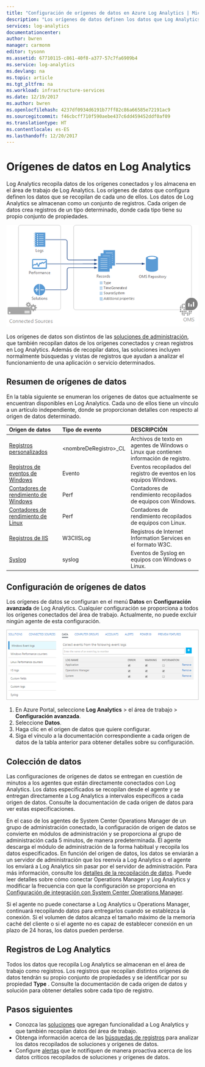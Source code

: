 ```yaml
---
title: "Configuración de orígenes de datos en Azure Log Analytics | Microsoft Docs"
description: "Los orígenes de datos definen los datos que Log Analytics recopila de agentes y otros orígenes conectados.  En este artículo se describe el concepto de cómo Log Analytics usa los orígenes de datos, se explican los detalles de cómo configurarlos y se brinda un resumen de los distintos orígenes de datos disponibles."
services: log-analytics
documentationcenter: 
author: bwren
manager: carmonm
editor: tysonn
ms.assetid: 67710115-c861-40f8-a377-57c7fa6909b4
ms.service: log-analytics
ms.devlang: na
ms.topic: article
ms.tgt_pltfrm: na
ms.workload: infrastructure-services
ms.date: 12/19/2017
ms.author: bwren
ms.openlocfilehash: 4237df0934d6191b77ff82c86a66585e72191ac9
ms.sourcegitcommit: f46cbcff710f590aebe437c6dd459452ddf0af09
ms.translationtype: HT
ms.contentlocale: es-ES
ms.lasthandoff: 12/20/2017
---
```

# <a name="data-sources-in-log-analytics"></a>Orígenes de datos en Log Analytics
Log Analytics recopila datos de los orígenes conectados y los almacena en el área de trabajo de Log Analytics.  Los orígenes de datos que configura definen los datos que se recopilan de cada uno de ellos.  Los datos de Log Analytics se almacenan como un conjunto de registros.  Cada origen de datos crea registros de un tipo determinado, donde cada tipo tiene su propio conjunto de propiedades.

![Recopilación de datos de Log Analytics](./media/log-analytics-data-sources/overview.png)

Los orígenes de datos son distintos de las [soluciones de administración](log-analytics-add-solutions.md), que también recopilan datos de los orígenes conectados y crean registros en Log Analytics.  Además de recopilar datos, las soluciones incluyen normalmente búsquedas y vistas de registros que ayudan a analizar el funcionamiento de una aplicación o servicio determinados.


## <a name="summary-of-data-sources"></a>Resumen de orígenes de datos
En la tabla siguiente se enumeran los orígenes de datos que actualmente se encuentran disponibles en Log Analytics.  Cada uno de ellos tiene un vínculo a un artículo independiente, donde se proporcionan detalles con respecto al origen de datos determinado.

| Origen de datos | Tipo de evento | DESCRIPCIÓN |
|:--- |:--- |:--- |
| [Registros personalizados](log-analytics-data-sources-custom-logs.md) |\<nombreDeRegistro\>_CL |Archivos de texto en agentes de Windows o Linux que contienen información de registro. |
| [Registros de eventos de Windows](log-analytics-data-sources-windows-events.md) |Evento |Eventos recopilados del registro de eventos en los equipos Windows. |
| [Contadores de rendimiento de Windows](log-analytics-data-sources-performance-counters.md) |Perf |Contadores de rendimiento recopilados de equipos con Windows. |
| [Contadores de rendimiento de Linux](log-analytics-data-sources-performance-counters.md) |Perf |Contadores de rendimiento recopilados de equipos con Linux. |
| [Registros de IIS](log-analytics-data-sources-iis-logs.md) |W3CIISLog |Registros de Internet Information Services en el formato W3C. |
| [Syslog](log-analytics-data-sources-syslog.md) |syslog |Eventos de Syslog en equipos con Windows o Linux. |

## <a name="configuring-data-sources"></a>Configuración de orígenes de datos
Los orígenes de datos se configuran en el menú **Datos** en **Configuración avanzada** de Log Analytics.  Cualquier configuración se proporciona a todos los orígenes conectados del área de trabajo.  Actualmente, no puede excluir ningún agente de esta configuración.

![Configurar eventos de Windows](./media/log-analytics-data-sources/configure-events.png)

1. En Azure Portal, seleccione **Log Analytics** > el área de trabajo > **Configuración avanzada**.
2. Seleccione **Datos**.
3. Haga clic en el origen de datos que quiere configurar.
4. Siga el vínculo a la documentación correspondiente a cada origen de datos de la tabla anterior para obtener detalles sobre su configuración.


## <a name="data-collection"></a>Colección de datos
Las configuraciones de orígenes de datos se entregan en cuestión de minutos a los agentes que están directamente conectados con Log Analytics.  Los datos especificados se recopilan desde el agente y se entregan directamente a Log Analytics a intervalos específicos a cada origen de datos.  Consulte la documentación de cada origen de datos para ver estas especificaciones.

En el caso de los agentes de System Center Operations Manager de un grupo de administración conectado, la configuración de origen de datos se convierte en módulos de administración y se proporciona al grupo de administración cada 5 minutos, de manera predeterminada.  El agente descarga el módulo de administración de la forma habitual y recopila los datos especificados. En función del origen de datos, los datos se enviarán a un servidor de administración que los reenvía a Log Analytics o el agente los enviará a Log Analytics sin pasar por el servidor de administración. Para más información, consulte los [detalles de la recopilación de datos](log-analytics-add-solutions.md#data-collection-details).  Puede leer detalles sobre cómo conectar Operations Manager y Log Analytics y modificar la frecuencia con que la configuración se proporciona en [Configuración de integración con System Center Operations Manager](log-analytics-om-agents.md).

Si el agente no puede conectarse a Log Analytics u Operations Manager, continuará recopilando datos para entregarlos cuando se establezca la conexión.  Si el volumen de datos alcanza el tamaño máximo de la memoria caché del cliente o si el agente no es capaz de establecer conexión en un plazo de 24 horas, los datos pueden perderse.

## <a name="log-analytics-records"></a>Registros de Log Analytics
Todos los datos que recopila Log Analytics se almacenan en el área de trabajo como registros.  Los registros que recopilan distintos orígenes de datos tendrán su propio conjunto de propiedades y se identificar por su propiedad **Type** .  Consulte la documentación de cada origen de datos y solución para obtener detalles sobre cada tipo de registro.

## <a name="next-steps"></a>Pasos siguientes
* Conozca las [soluciones](log-analytics-add-solutions.md) que agregan funcionalidad a Log Analytics y que también recopilan datos del área de trabajo.
* Obtenga información acerca de las [búsquedas de registros](log-analytics-log-searches.md) para analizar los datos recopilados de soluciones y orígenes de datos.  
* Configure [alertas](log-analytics-alerts.md) que le notifiquen de manera proactiva acerca de los datos críticos recopilados de soluciones y orígenes de datos.
